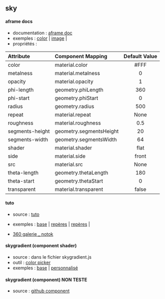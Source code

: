 ## sky

#### aframe docs
* documentation : [aframe doc](https://aframe.io/docs/1.2.0/primitives/a-sky.html)
* exemples : [color](./sky_0_color.html) | 
[image](./sky_1_image.html) | 
* propriétés : 

| Attribute 	     |Component Mapping        | Default Value
| :--------------- |:----------------------- | :-----:|
|color 	      |material.color 	    |#FFF
|metalness 	  |material.metalness 	|0
|opacity 	    |material.opacity 	  |1
|phi-length 	|geometry.phiLength 	|360
|phi-start 	  |geometry.phiStart 	  |0
|radius 	    |geometry.radius 	    |500
|repeat 	    |material.repeat 	    |None
|roughness 	  |material.roughness 	|0.5
|segments-height 	|geometry.segmentsHeight 	|20
|segments-width 	|geometry.segmentsWidth 	|64
|shader 	    |material.shader 	    |flat
|side 	      |material.side 	      |front
|src 	        |material.src 	      |None
|theta-length |geometry.thetaLength |180
|theta-start 	|geometry.thetaStart 	|0
|transparent 	|material.transparent |false


#### tuto
* source : [tuto](https://aframe-school-textures.glitch.me/solution.html)
* exemples : [base](./landscape_0_base.html) | 
[repères](./landscape_0_base_reperes.html) | 
[repères](./landscape_full.html) | 

* [360 galerie _ notok](./landscape_2_galerie_360_notok.html)

#### skygradient (component shader)
* source : dans le fichier skygradient.js
* outil : [color picker](https://www.htmlcsscolor.com/)
* exemples : [base](./0_base.html) | [personnalisé](./1_perso.html) 

#### skygradient (component) NON TESTE
* source : [github component](https://github.com/zcanter/aframe-gradient-sky)





